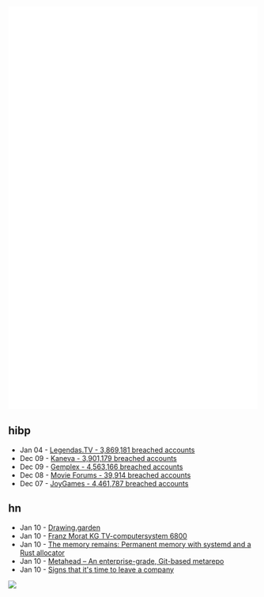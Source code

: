 ![Metrics](https://raw.githubusercontent.com/phixion/phixion/master/metrics.svg)

## hibp

<!--
for https://github.com/phixion/phixion/blob/main/.github/workflows/feeds.yml
-->
<!--START_SECTION:haveibeenpwnd-->
- Jan 04 - [Legendas.TV - 3,869,181 breached accounts](https://haveibeenpwned.com/PwnedWebsites#LegendasTV)
- Dec 09 - [Kaneva - 3,901,179 breached accounts](https://haveibeenpwned.com/PwnedWebsites#Kaneva)
- Dec 09 - [Gemplex - 4,563,166 breached accounts](https://haveibeenpwned.com/PwnedWebsites#Gemplex)
- Dec 08 - [Movie Forums - 39,914 breached accounts](https://haveibeenpwned.com/PwnedWebsites#MovieForums)
- Dec 07 - [JoyGames - 4,461,787 breached accounts](https://haveibeenpwned.com/PwnedWebsites#JoyGames)
<!--END_SECTION:haveibeenpwnd-->

## hn

<!--
for https://github.com/phixion/phixion/blob/main/.github/workflows/feeds.yml
-->
<!--START_SECTION:hn-->
- Jan 10 - [Drawing.garden](https://drawing.garden/)
- Jan 10 - [Franz Morat KG TV-computersystem 6800](https://randoc.wordpress.com/2024/01/03/franz-morat-kg-tv-computersystem-6800/)
- Jan 10 - [The memory remains: Permanent memory with systemd and a Rust allocator](https://darkcoding.net/software/rust-systemd-memory-remains/)
- Jan 10 - [Metahead – An enterprise-grade, Git-based metarepo](https://www.metahead.dev/)
- Jan 10 - [Signs that it's time to leave a company](https://adrianco.medium.com/signs-that-its-time-to-leave-a-company-5f8759ad018e)
<!--END_SECTION:hn-->

<!--
for https://yhype.me
-->
![](https://hit.yhype.me/github/profile?user_id=13013670)
